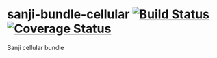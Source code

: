 sanji-bundle-cellular [![Build Status](https://travis-ci.org/Sanji-IO/sanji-bundle-cellular.svg?branch=develop)](https://travis-ci.org/Sanji-IO/sanji-bundle-cellular) [![Coverage Status](https://coveralls.io/repos/github/Sanji-IO/sanji-bundle-cellular/badge.svg?branch=develop)](https://coveralls.io/github/Sanji-IO/sanji-bundle-cellular?branch=develop)
=======================

Sanji cellular bundle

